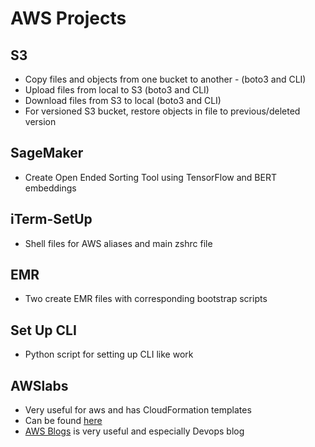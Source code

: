 # AWS Projects
## S3
* Copy files and objects from one bucket to another - (boto3 and CLI)
* Upload files from local to S3 (boto3 and CLI)
* Download files from S3 to local (boto3 and CLI)
* For versioned S3 bucket, restore objects in file to previous/deleted version
## SageMaker
* Create Open Ended Sorting Tool using TensorFlow and BERT embeddings
## iTerm-SetUp
* Shell files for AWS aliases and main zshrc file
## EMR
* Two create EMR files with corresponding bootstrap scripts
## Set Up CLI
* Python script for setting up CLI like work
## AWSlabs
* Very useful for aws and has CloudFormation templates
* Can be found [here](https://github.com/awslabs)
* [AWS Blogs](https://aws.amazon.com/blogs/aws/) is very useful and especially Devops blog
